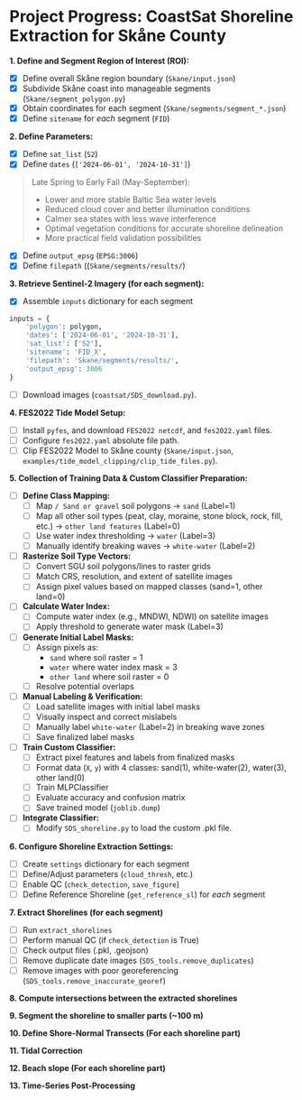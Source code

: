 # Project Progress: CoastSat Shoreline Extraction for Skåne County

**1. Define and Segment Region of Interest (ROI):**
- [x] Define overall Skåne region boundary (`Skane/input.json`)
- [x] Subdivide Skåne coast into manageable segments (`Skane/segment_polygon.py`)
- [x] Obtain coordinates for each segment (`Skane/segments/segment_*.json`)
- [x] Define `sitename` for *each* segment (`FID`)

**2. Define Parameters:**
- [x] Define `sat_list` (`S2`)
- [x] Define `dates` (`['2024-06-01', '2024-10-31']`)

> Late Spring to Early Fall (May-September): 
>    - Lower and more stable Baltic Sea water levels
>    - Reduced cloud cover and better illumination conditions
>    - Calmer sea states with less wave interference
>    - Optimal vegetation conditions for accurate shoreline delineation
>    - More practical field validation possibilities

- [x] Define `output_epsg` (`EPSG:3006`)
- [x] Define `filepath` ((`Skane/segments/results/`)

**3. Retrieve Sentinel-2 Imagery (for each segment):**
- [X] Assemble `inputs` dictionary for each segment

```python
inputs = {
    'polygon': polygon,           
    'dates': ['2024-06-01', '2024-10-31'],  
    'sat_list': ['S2'],           
    'sitename': 'FID_X',         
    'filepath': 'Skane/segments/results/', 
    'output_epsg': 3006        
}
```

- [ ] Download images (`coastsat/SDS_download.py`).

**4. FES2022 Tide Model Setup:**
- [ ] Install `pyfes`, and download `FES2022 netcdf`, and `fes2022.yaml` files.
- [ ] Configure `fes2022.yaml` absolute file path.
- [ ] Clip FES2022 Model to Skåne county (`Skane/input.json`, `examples/tide_model_clipping/clip_tide_files.py`).

**5. Collection of Training Data & Custom Classifier Preparation:**

- [ ] **Define Class Mapping:**
  - [ ] Map `/ Sand or gravel` soil polygons → `sand` (Label=1)
  - [ ] Map all other soil types (peat, clay, moraine, stone block, rock, fill, etc.) → `other land features` (Label=0)
  - [ ] Use water index thresholding → `water` (Label=3)
  - [ ] Manually identify breaking waves → `white-water` (Label=2)

- [ ] **Rasterize Soil Type Vectors:**
  - [ ] Convert SGU soil polygons/lines to raster grids
  - [ ] Match CRS, resolution, and extent of satellite images
  - [ ] Assign pixel values based on mapped classes (sand=1, other land=0)

- [ ] **Calculate Water Index:**
  - [ ] Compute water index (e.g., MNDWI, NDWI) on satellite images
  - [ ] Apply threshold to generate water mask (Label=3)

- [ ] **Generate Initial Label Masks:**
  - [ ] Assign pixels as:
    - `sand` where soil raster = 1
    - `water` where water index mask = 3
    - `other land` where soil raster = 0
  - [ ] Resolve potential overlaps

- [ ] **Manual Labeling & Verification:**
  - [ ] Load satellite images with initial label masks
  - [ ] Visually inspect and correct mislabels
  - [ ] Manually label `white-water` (Label=2) in breaking wave zones
  - [ ] Save finalized label masks

- [ ] **Train Custom Classifier:**
  - [ ] Extract pixel features and labels from finalized masks
  - [ ] Format data (`X`, `y`) with 4 classes: sand(1), white-water(2), water(3), other land(0)
  - [ ] Train MLPClassifier
  - [ ] Evaluate accuracy and confusion matrix
  - [ ] Save trained model (`joblib.dump`)

- [ ] **Integrate Classifier:**
  - [ ] Modify `SDS_shoreline.py` to load the custom .pkl file.

**6. Configure Shoreline Extraction Settings:**
- [ ] Create `settings` dictionary for each segment
- [ ] Define/Adjust parameters (`cloud_thresh`, etc.)
- [ ] Enable QC (`check_detection`, `save_figure`)
- [ ] Define Reference Shoreline (`get_reference_sl`) for *each* segment

**7. Extract Shorelines (for each segment)**
- [ ] Run `extract_shorelines`
- [ ] Perform manual QC (if `check_detection` is True)
- [ ] Check output files (.pkl, .geojson)
- [ ] Remove duplicate date images (`SDS_tools.remove_duplicates`)
- [ ] Remove images with poor georeferencing (`SDS_tools.remove_inaccurate_georef`)

**8. Compute intersections between the extracted shorelines**

**9. Segment the shoreline to smaller parts (~100 m)**

**10. Define Shore-Normal Transects (For each shoreline part)**

**11. Tidal Correction**

**12. Beach slope (For each shoreline part)**

**13. Time-Series Post-Processing**